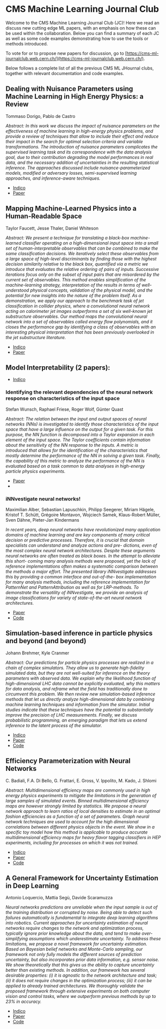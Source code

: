 # CMS Machine Learning Journal Club

Welcome to the CMS Machine Learning Journal Club (JC)! Here we read an discuss new cutting edge ML papers, with an emphasis on how these can be used within the collaboration. Below you can find a summary of each JC as well as some code examples demonstrating how to use the tools or methods introduced.

To vote for or to propose new papers for discussion, go to [https://cms-ml-journalclub.web.cern.ch/](https://cms-ml-journalclub.web.cern.ch/).

Below follows a complete list of all the previous CMS ML JHournal clubs, together with relevant documentation and code examples.

## Dealing with Nuisance Parameters using Machine Learning in High Energy Physics: a Review 
Tommaso Dorigo, Pablo de Castro

*Abstract: In this work we discuss the impact of nuisance parameters on the effectiveness of machine learning in high-energy physics problems, and provide a review of techniques that allow to include their effect and reduce their impact in the search for optimal selection criteria and variable transformations. The introduction of nuisance parameters complicates the supervised learning task and its correspondence with the data analysis goal, due to their contribution degrading the model performances in real data, and the necessary addition of uncertainties in the resulting statistical inference. The approaches discussed include nuisance-parameterized models, modified or adversary losses, semi-supervised learning approaches, and inference-aware techniques.*

- [Indico](https://indico.cern.ch/event/1001041/)
- [Paper](https://arxiv.org/abs/2007.09121)
       
## Mapping Machine-Learned Physics into a Human-Readable Space
Taylor Faucett, Jesse Thaler, Daniel Whiteson

*Abstract: We present a technique for translating a black-box machine-learned classifier operating on a high-dimensional input space into a small set of human-interpretable observables that can be combined to make the same classification decisions. We iteratively select these observables from a large space of high-level discriminants by finding those with the highest decision similarity relative to the black box, quantified via a metric we introduce that evaluates the relative ordering of pairs of inputs. Successive iterations focus only on the subset of input pairs that are misordered by the current set of observables. This method enables simplification of the machine-learning strategy, interpretation of the results in terms of well-understood physical concepts, validation of the physical model, and the potential for new insights into the nature of the problem itself. As a demonstration, we apply our approach to the benchmark task of jet classification in collider physics, where a convolutional neural network acting on calorimeter jet images outperforms a set of six well-known jet substructure observables. Our method maps the convolutional neural network into a set of observables called energy flow polynomials, and it closes the performance gap by identifying a class of observables with an interesting physical interpretation that has been previously overlooked in the jet substructure literature.*
- [Indico](https://indico.cern.ch/event/1020353/)
- [Paper](https://arxiv.org/abs/2010.11998)
  
## Model Interpretability (2 papers):
- [Indico](https://indico.cern.ch/event/1040324/)
### Identifying the relevant dependencies of the neural network response on characteristics of the input space
Stefan Wunsch, Raphael Friese, Roger Wolf, Günter Quast

*Abstract: The relation between the input and output spaces of neural networks (NNs) is investigated to identify those characteristics of the input space that have a large influence on the output for a given task. For this purpose, the NN function is decomposed into a Taylor expansion in each element of the input space. The Taylor coefficients contain information about the sensitivity of the NN response to the inputs. A metric is introduced that allows for the identification of the characteristics that mostly determine the performance of the NN in solving a given task. Finally, the capability of this metric to analyze the performance of the NN is evaluated based on a task common to data analyses in high-energy particle physics experiments.*

  - [Paper](https://arxiv.org/abs/1803.08782)
  - 
### iNNvestigate neural networks!
Maximilian Alber, Sebastian Lapuschkin, Philipp Seegerer, Miriam Hägele, Kristof T. Schütt, Grégoire Montavon, Wojciech Samek, Klaus-Robert Müller, Sven Dähne, Pieter-Jan Kindermans

*In recent years, deep neural networks have revolutionized many application domains of machine learning and are key components of many critical decision or predictive processes. Therefore, it is crucial that domain specialists can understand and analyze actions and pre- dictions, even of the most complex neural network architectures. Despite these arguments neural networks are often treated as black boxes. In the attempt to alleviate this short- coming many analysis methods were proposed, yet the lack of reference implementations often makes a systematic comparison between the methods a major effort. The presented library iNNvestigate addresses this by providing a common interface and out-of-the- box implementation for many analysis methods, including the reference implementation for PatternNet and PatternAttribution as well as for LRP-methods. To demonstrate the versatility of iNNvestigate, we provide an analysis of image classifications for variety of state-of-the-art neural network architectures.*

- [Paper](https://arxiv.org/abs/1808.04260)
- [Code](https://github.com/albermax/innvestigate)
                 
## Simulation-based inference in particle physics and beyond (and beyond)
Johann Brehmer, Kyle Cranmer

*Abstract: Our predictions for particle physics processes are realized in a chain of complex simulators. They allow us to generate high-fidelity simulated data, but they are not well-suited for inference on the theory parameters with observed data. We explain why the likelihood function of high-dimensional LHC data cannot be explicitly evaluated, why this matters for data analysis, and reframe what the field has traditionally done to circumvent this problem. We then review new simulation-based inference methods that let us directly analyze high-dimensional data by combining machine learning techniques and information from the simulator. Initial studies indicate that these techniques have the potential to substantially improve the precision of LHC measurements. Finally, we discuss probabilistic programming, an emerging paradigm that lets us extend inference to the latent process of the simulator.*

- [Indico](https://indico.cern.ch/event/1084780/)
- [Paper](https://arxiv.org/abs/2010.06439)
- [Code](https://github.com/madminer-tool/madminer)
       
## Efficiency Parameterization with Neural Networks
C. Badiali, F.A. Di Bello, G. Frattari, E. Gross, V. Ippolito, M. Kado, J. Shlomi

*Abstract: Multidimensional efficiency maps are commonly used in high energy physics experiments to mitigate the limitations in the generation of large samples of simulated events. Binned multidimensional efficiency maps are however strongly limited by statistics. We propose a neural network approach to learn ratios of local densities to estimate in an optimal fashion efficiencies as a function of a set of parameters. Graph neural network techniques are used to account for the high dimensional correlations between different physics objects in the event. We show in a specific toy model how this method is applicable to produce accurate multidimensional efficiency maps for heavy flavor tagging classifiers in HEP experiments, including for processes on which it was not trained.*
- [Indico](https://indico.cern.ch/event/1143474/)
- [Paper](https://arxiv.org/abs/2004.02665)
- [Code](https://gitlab.cern.ch/nkakati/tt-with-gnn)
       
## A General Framework for Uncertainty Estimation in Deep Learning
Antonio Loquercio, Mattia Segù, Davide Scaramuzza

*Neural networks predictions are unreliable when the input sample is out of the training distribution or corrupted by noise. Being able to detect such failures automatically is fundamental to integrate deep learning algorithms into robotics. Current approaches for uncertainty estimation of neural networks require changes to the network and optimization process, typically ignore prior knowledge about the data, and tend to make over-simplifying assumptions which underestimate uncertainty. To address these limitations, we propose a novel framework for uncertainty estimation. Based on Bayesian belief networks and Monte-Carlo sampling, our framework not only fully models the different sources of prediction uncertainty, but also incorporates prior data information, e.g. sensor noise. We show theoretically that this gives us the ability to capture uncertainty better than existing methods. In addition, our framework has several desirable properties: (i) it is agnostic to the network architecture and task; (ii) it does not require changes in the optimization process; (iii) it can be applied to already trained architectures. We thoroughly validate the proposed framework through extensive experiments on both computer vision and control tasks, where we outperform previous methods by up to 23% in accuracy.*

- [Indico](https://indico.cern.ch/event/1163742/)
- [Paper](https://arxiv.org/abs/1907.06890)
- [Code](https://github.com/mattiasegu/uncertainty_estimation_deep_learning)
